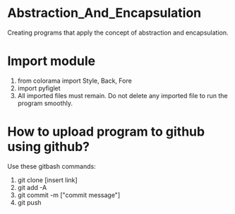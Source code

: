 # Abstraction_And_Encapsulation
Creating programs that apply the concept of abstraction and encapsulation.

# Import module

1. from colorama import Style, Back, Fore
2. import pyfiglet
3. All imported files must remain. Do not delete any imported file to run the program smoothly.

# How to upload program to github using github?
Use these gitbash commands:

1. git clone [insert link]
2. git add -A 
3. git commit -m ["commit message"] 
4. git push
